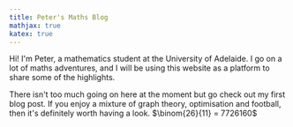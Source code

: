 ```yaml
---
title: Peter's Maths Blog
mathjax: true
katex: true
---
```


Hi! I'm Peter, a mathematics student at the University of Adelaide. I go on a lot of maths adventures, and I will be using this website as a platform to share some of the highlights. 

There isn't too much going on here at the moment but go check out my first blog post. If you enjoy a mixture of graph theory, optimisation and football, then it's definitely worth having a look. $\binom{26}{11} = 7726160$
